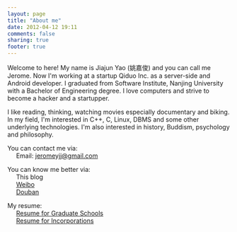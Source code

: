 ```yaml
---
layout: page
title: "About me"
date: 2012-04-12 19:11
comments: false
sharing: true
footer: true
---
```


Welcome to here! My name is Jiajun Yao (姚嘉俊) and you can call me Jerome. Now I'm working at a startup Qiduo Inc. as a server-side and Android developer. I graduated from Software Institute, Nanjing University with a Bachelor of Engineering degree. I love computers and strive to become a hacker and a startupper.

I like reading, thinking, watching movies especially documentary and biking. In my field, I'm interested in C++, C, Linux, DBMS and some other underlying technologies. I'm also interested in history, Buddism, psychology and philosophy.

You can contact me via:  
&nbsp;&nbsp;&nbsp;&nbsp;&nbsp;Email: jeromeyjj@gmail.com

You can know me better via:  
&nbsp;&nbsp;&nbsp;&nbsp;&nbsp;This blog  
&nbsp;&nbsp;&nbsp;&nbsp;&nbsp;[Weibo](http://weibo.com/u/2369955640 "Weibo")  
&nbsp;&nbsp;&nbsp;&nbsp;&nbsp;[Douban](http://www.douban.com/people/51087586/ "Douban")

My resume:  
&nbsp;&nbsp;&nbsp;&nbsp;&nbsp;[Resume for Graduate Schools](/about/resume-for-school.html)  
&nbsp;&nbsp;&nbsp;&nbsp;&nbsp;[Resume for Incorporations](/about/resume-for-incorporation.html)
